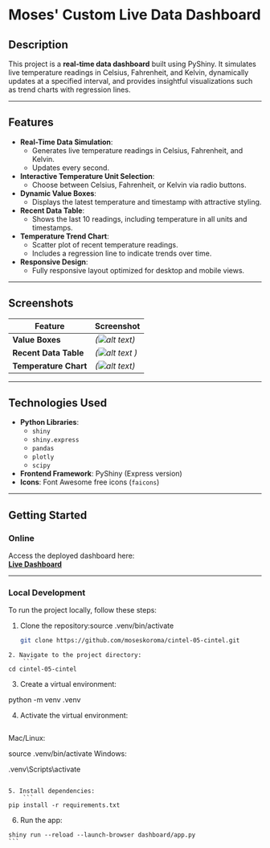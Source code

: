 # **Moses' Custom Live Data Dashboard**

## **Description**
This project is a **real-time data dashboard** built using PyShiny. It simulates live temperature readings in Celsius, Fahrenheit, and Kelvin, dynamically updates at a specified interval, and provides insightful visualizations such as trend charts with regression lines.

---

## **Features**
- **Real-Time Data Simulation**:
  - Generates live temperature readings in Celsius, Fahrenheit, and Kelvin.
  - Updates every second.
- **Interactive Temperature Unit Selection**:
  - Choose between Celsius, Fahrenheit, or Kelvin via radio buttons.
- **Dynamic Value Boxes**:
  - Displays the latest temperature and timestamp with attractive styling.
- **Recent Data Table**:
  - Shows the last 10 readings, including temperature in all units and timestamps.
- **Temperature Trend Chart**:
  - Scatter plot of recent temperature readings.
  - Includes a regression line to indicate trends over time.
- **Responsive Design**:
  - Fully responsive layout optimized for desktop and mobile views.

---

## **Screenshots**
| **Feature**          | **Screenshot**             |
|-----------------------|----------------------------|
| **Value Boxes**       | *(![alt text](<Screenshot 2024-11-22 at 1.55.02 PM.png>))*    |
| **Recent Data Table** | *(![alt text](<Screenshot 2024-11-22 at 1.55.24 PM.png>) )*    |
| **Temperature Chart** | *(![alt text](<Screenshot 2024-11-22 at 1.54.24 PM.png>))*    |

---

## **Technologies Used**
- **Python Libraries**:
  - `shiny`
  - `shiny.express`
  - `pandas`
  - `plotly`
  - `scipy`
- **Frontend Framework**: PyShiny (Express version)
- **Icons**: Font Awesome free icons (`faicons`)

---

## **Getting Started**

### **Online**
Access the deployed dashboard here:  
[**Live Dashboard**](https://moseskoroma.github.io/cintel-05-cintel/)

---

### **Local Development**
To run the project locally, follow these steps:

1. Clone the repository:source .venv/bin/activate

   ```bash
   git clone https://github.com/moseskoroma/cintel-05-cintel.git
```
2. Navigate to the project directory:
    ```
cd cintel-05-cintel
```

3. Create a virtual environment:

python -m venv .venv

4. Activate the virtual environment:
    ```
Mac/Linux:

source .venv/bin/activate
Windows:

.venv\Scripts\activate
```

5. Install dependencies:
    ```
pip install -r requirements.txt
```
6. Run the app:
````
shiny run --reload --launch-browser dashboard/app.py
```
